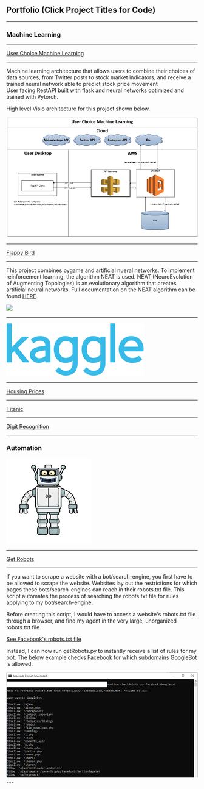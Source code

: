 ## Portfolio (Click Project Titles for Code)

---
### Machine Learning

---
[User Choice Machine Learning](https://github.com/njordsoevik/user-choice-machine-learning)

---

Machine learning architecture that allows users to combine their choices of data sources, from Twitter posts to stock market indicators, and receive a trained neural network able to predict stock price movement  
User facing RestAPI built with flask and neural networks optimized and trained with Pytorch. 

High level Visio architecture for this project shown below.

<img src="images/UserChoice.PNG"/>

---
[Flappy Bird](https://github.com/njordsoevik/pygame-flappybird)

---
This project combines pygame and artificial nueral networks. To implement reinforcement learning, the algorithm NEAT is used. NEAT (NeuroEvolution of Augmenting Topologies) is an evolutionary algorithm that creates artificial neural networks. Full documentation on the NEAT algorithm can be found [HERE](https://neat-python.readthedocs.io/en/latest/).


<img src="images/flappybird.gif?raw=true"/>

---
<img src="images/kaggle.png?raw=true"/>

---
[Housing Prices](/pdf/housing_nb.html)

---
[Titanic](/pdf/titanic_nb.html)

---
[Digit Recognition](/pdf/digits_nb.html)

---

### Automation

<img src="images/robot.png?raw=true"/>

---
[Get Robots](https://github.com/njordsoevik/GetRobots)

---

If you want to scrape a website with a bot/search-engine, you first have to be allowed to scrape the website. Websites lay out the restrictions for which pages these bots/search-engines can reach in their robots.txt file. This script automates the process of searching the robots.txt file for rules applying to my bot/search-engine. 

Before creating this script, I would have to access a website's robots.txt file through a browser, and find my agent in the very large, unorganized robots.txt file. 

[See Facebook's robots.txt file](https://facebook.com/robots.txt)

Instead, I can now run getRobots.py to instantly receive a list of rules for my bot. The below example checks Facebook for which subdomains GoogleBot is allowed.

<img src="images/getRobotsCL.PNG?raw=true"/>
---

